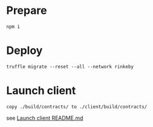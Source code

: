 

# Prepare
    npm i
    
# Deploy
    truffle migrate --reset --all --network rinkeby
    
# Launch client
    copy ./build/contracts/ to ./client/build/contracts/
    
   see  [Launch client README.md](client/README.md)